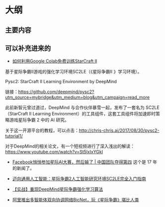 
# 大纲






## 主要内容


## 可以补充进来的


- [如何利用Google Colab免费训练StarCraft II](https://mp.weixin.qq.com/s?__biz=MzA3MzI4MjgzMw==&mid=2650741652&idx=2&sn=a4801c6c64734fb974ecffa7bf75bfdb&chksm=871adfeab06d56fc5a73cbeb28aaf2040e0efcbdbde535bff9f464e9a5168be08ced6eda2461&mpshare=1&scene=1&srcid=0501yUayaGocsxLBmZmZ2yjm#rd)


基于星际争霸II游戏的强化学习环境SC2LE（《星际争霸II 》学习环境）。






Pysc2: StarCraft II Learning Environment by DeepMind


链接：https://github.com/deepmind/pysc2?utm_source=mybridge&utm_medium=blog&utm_campaign=read_more

此前新智元曾过道过，DeepMind 与合作伙伴暴雪一起，发布了一套名为 SC2LE （StarCraft II Learning Environment）的工具组件，这套工具组件将加速即时策略游戏星际争霸 2 中的 AI 研究。

关于这一开源平台的教程，可以点击：http://chris-chris.ai/2017/08/30/pysc2-tutorial1/

对于DeepMind的相关论文，有一个短视频进行了深入浅出的解读：https://www.youtube.com/watch?v=St5lxIxYGkI


- [Facebook悄悄参加星际AI大赛，然后输了 | 中国团队夺得第四](https://mp.weixin.qq.com/s?__biz=MzIzNjc1NzUzMw==&mid=2247489899&idx=1&sn=b7d2126f0c5c0e88b1dffb14123b3cc9&chksm=e8d3ae19dfa4270faa70361330497f203d0e7f5efebce5680b3c032e100894fbe4c00592429c&mpshare=1&scene=1&srcid=10109R7FcYRXXWvEJHmwvz1U#rd) 这个是 17 年的新闻了。


- [迈向通用人工智能：星际争霸2人工智能研究环境SC2LE完全入门指南](https://zhuanlan.zhihu.com/p/28434323)
- [【实战】重现DeepMind星际争霸强化学习算法](http://www.sohu.com/a/192372701_473283)



- [阿里推出多智能体双向协调网络BicNet，玩《星际争霸》堪比人类](https://news.cnblogs.com/n/566389/)
